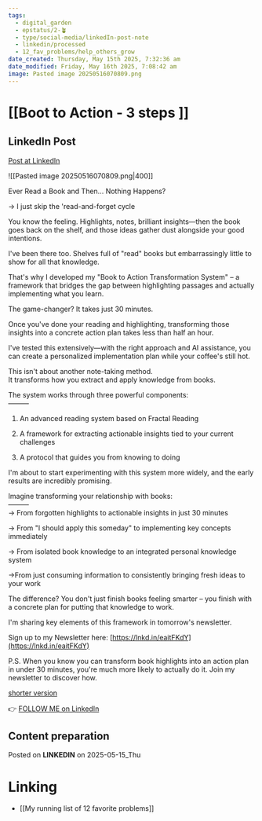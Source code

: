 ```yaml
---
tags:
  - digital_garden
  - epstatus/2-🪴
  - type/social-media/linkedIn-post-note
  - linkedin/processed
  - 12_fav_problems/help_others_grow
date_created: Thursday, May 15th 2025, 7:32:36 am
date_modified: Friday, May 16th 2025, 7:08:42 am
image: Pasted image 20250516070809.png
---
```

# [[Boot to Action - 3 steps ]]
## LinkedIn Post
[Post at LinkedIn](https://www.linkedin.com/posts/sebastiankamilli_ever-read-a-book-and-then-nothing-happens-activity-7328660829845790720-3mBi?utm_source=share&utm_medium=member_desktop&rcm=ACoAAA1M1pkBgWCYPhT45EpfLiHzViQqRWNCIv4)

![[Pasted image 20250516070809.png|400]]

Ever Read a Book and Then... Nothing Happens?  
  
→ I just skip the 'read-and-forget cycle  
  
You know the feeling. Highlights, notes, brilliant insights—then the book goes back on the shelf, and those ideas gather dust alongside your good intentions.  
  
I've been there too. Shelves full of "read" books but embarrassingly little to show for all that knowledge.  
  
That's why I developed my "Book to Action Transformation System" – a framework that bridges the gap between highlighting passages and actually implementing what you learn.  
  
The game-changer? It takes just 30 minutes.  
  
Once you've done your reading and highlighting, transforming those insights into a concrete action plan takes less than half an hour.  
  
I've tested this extensively—with the right approach and AI assistance, you can create a personalized implementation plan while your coffee's still hot.  
  
This isn't about another note-taking method.  
It transforms how you extract and apply knowledge from books.  
  
The system works through three powerful components:  
———  
1. An advanced reading system based on Fractal Reading  
  
2. A framework for extracting actionable insights tied to your current challenges  
  
3. A protocol that guides you from knowing to doing  
  
I'm about to start experimenting with this system more widely, and the early results are incredibly promising.  
  
Imagine transforming your relationship with books:  
———  
→ From forgotten highlights to actionable insights in just 30 minutes  
  
→ From "I should apply this someday" to implementing key concepts immediately  
  
→ From isolated book knowledge to an integrated personal knowledge system  
  
→From just consuming information to consistently bringing fresh ideas to your work  
  
The difference? You don't just finish books feeling smarter – you finish with a concrete plan for putting that knowledge to work.  
  
I'm sharing key elements of this framework in tomorrow's newsletter.  
  
Sign up to my Newsletter here: [https://lnkd.in/eaitFKdY](https://lnkd.in/eaitFKdY)  
  
P.S. When you know you can transform book highlights into an action plan in under 30 minutes, you're much more likely to actually do it. Join my newsletter to discover how.

[shorter version](https://www.linkedin.com/posts/sebastiankamilli_how-i-skip-the-read-and-forget-cycle-activity-7328670667267059712-Tv9c?utm_source=share&utm_medium=member_desktop&rcm=ACoAAA1M1pkBgWCYPhT45EpfLiHzViQqRWNCIv4)

👉 [FOLLOW ME on LinkedIn](https://www.linkedin.com/comm/mynetwork/discovery-see-all?usecase=PEOPLE_FOLLOWS&followMember=sebastiankamilli)

## Content preparation

Posted on **LINKEDIN** on 2025-05-15_Thu
# Linking
+ [[My running list of 12 favorite problems]]
